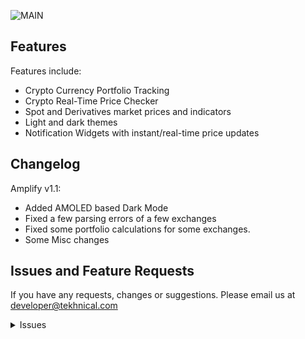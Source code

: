 ![MAIN](https://i.imgur.com/GORKzhA.png)

## Features

Features include:
* Crypto Currency Portfolio Tracking
* Crypto Real-Time Price Checker
* Spot and Derivatives market prices and indicators
* Light and dark themes
* Notification Widgets with instant/real-time price updates

## Changelog

Amplify v1.1:
* Added AMOLED based Dark Mode
* Fixed a few parsing errors of a few exchanges
* Fixed some portfolio calculations for some exchanges.
* Some Misc changes

## Issues and Feature Requests

If you have any requests, changes or suggestions. Please email us at developer@tekhnical.com 

<details><summary>Issues</summary>

## FAQ

[See our website.](https://tekhnical.com/amplify/)
You can also reach out to us on [Twitter](https://twitter.com/tekkaadan).

## Disclaimer

The developer of this application does not have any affiliation with the content providers available.
